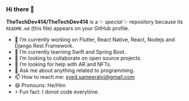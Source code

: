 ### Hi there 👋


**TheTechDev414/TheTechDev414** is a ✨ _special_ ✨ repository because its `README.md` (this file) appears on your GitHub profile.

- 🔭 I’m currently working on Flutter, React Native, React, Nodejs and Django Rest Framework.
- 🌱 I’m currently learning Swift and Spring Boot.
- 👯 I’m looking to collaborate on open source projects.
- 🤔 I’m looking for help with AR and NFTs.
- 💬 Ask me about anything related to programming.
- 📫 How to reach me: syed.sameeralvi@gmail.com
- 😄 Pronouns: He/Him
- ⚡ Fun fact: I donot code everytime.

